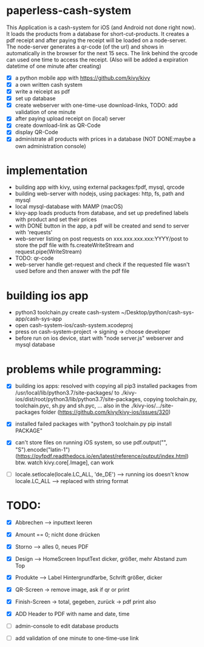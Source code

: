 # paperless-cash-system

This Application is a cash-system for iOS (and Android not done right now). It loads the products from a database for short-cut-products. It creates a pdf receipt and after paying the receipt will be loaded on a node-server. The node-server generates a qr-code (of the url) and shows in automatically in the browser for the next 15 secs. The link behind the qrcode can used one time to access the receipt. (Also will be added a expiration datetime of one minute after creating)

- [X] a python mobile app with https://github.com/kivy/kivy
- [X] a own written cash system
- [X] write a reiceipt as pdf
- [X] set up database
- [X] create webserver with one-time-use download-links, TODO: add validation of one minute
- [X] after paying upload receipt on (local) server
- [X] create download-link as QR-Code 
- [X] display QR-Code
- [X] administrate all products with prices in a database (NOT DONE:maybe a own administration console)

# implementation
- building app with kivy, using external packages:fpdf, mysql, qrcode
- building web-server with nodejs, using packages: http, fs, path and mysql
- local mysql-database with MAMP (macOS)
- kivy-app loads products from database, and set up predefined labels with product and set their prices
- with DONE button in the app, a pdf will be created and send to server with 'requests'
- web-server listing on post requests on xxx.xxx.xxx.xxx:YYYY/post to store the pdf file with fs.createWriteStream and request.pipe(WriteStream)
- TODO: qr-code
- web-server handle get-request and check if the requested file wasn't used before and then answer with the pdf file


# building ios app
- python3 toolchain.py create cash-system ~/Desktop/python/cash-sys-app/cash-sys-app
- open cash-system-ios/cash-system.xcodeproj 
- press on cash-system-project -> signing -> choose developer
- before run on ios device, start with "node server.js" webserver and mysql database

# problems while programming:
- [X] building ios apps: resolved with copying all pip3 installed packages from /usr/local/lib/python3.7/site-packages/ to ./kivy-ios/dist/root/python3/lib/python3.7/site-packages, copying toolchain.py, toolchain.pyc, sh.py and sh.pyc, ... also in the ./kivy-ios/.../site-packages folder (https://github.com/kivy/kivy-ios/issues/320)
- [X] installed failed packages with "python3 toolchain.py pip install PACKAGE"
- [X] can't store files on running iOS system, so use pdf.output("", "S").encode("latin-1") (https://pyfpdf.readthedocs.io/en/latest/reference/output/index.html) btw. watch kivy.core[.Image], can work
- [ ] locale.setlocale(locale.LC_ALL, 'de_DE') --> running ios doesn't know locale.LC_ALL --> replaced with string format 



# TODO:
- [X] Abbrechen --> inputtext leeren 
- [X] Amount == 0; nicht done drücken 
- [X] Storno --> alles 0, neues PDF 
- [X] Design --> HomeScreen InputText dicker, größer, mehr Abstand zum Top 
- [X] Produkte --> Label Hintergrundfarbe, Schrift größer, dicker 
- [X] QR-Screen -> remove image, ask if qr or print 
- [X] Finish-Screen -> total, gegeben, zurück -> pdf print also 
- [X] ADD Header to PDF with name and date, time
- [ ] admin-console to edit database products
- [ ] add validation of one minute to one-time-use link

